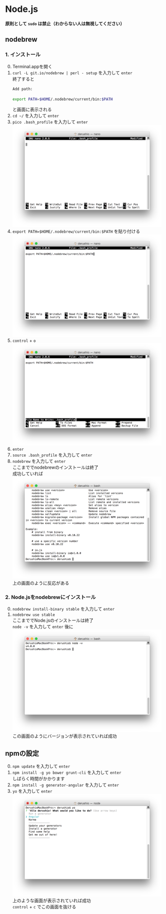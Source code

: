 # Node.js

**原則として `sudo` は禁止（わからない人は無視してください）**

## nodebrew
### 1. インストール
0. Terminal.appを開く
0. `curl -L git.io/nodebrew | perl - setup` を入力して `enter`  
	終了すると
	```bash
	Add path:

	export PATH=$HOME/.nodebrew/current/bin:$PATH
	```
	と画面に表示される
0. `cd ~/` を入力して `enter`
0. `pico .bash_profile` を入力して `enter`
	![pico_bash_profile](../Image/pico_bash_profile.png)
0. `export PATH=$HOME/.nodebrew/current/bin:$PATH` を貼り付ける
	![pico_bash_profile_pasete](../Image/pico_bash_profile_paste.png)
0. `control` + `o`
	![pico_bash_profile_save](../Image/pico_bash_profile_save.png)
0. `enter`
0. `source .bash_profile` を入力して `enter`
0. `nodebrew` を入力して `enter`  
	ここまででnodebrewのインストールは終了  
	成功していれば
	![nodebrew_install_ok](../Image/nodebrew_install_ok.png)
	上の画面のように反応がある

### 2. Node.jsをnodebrewにインストール
0. `nodebrew install-binary stable` を入力して `enter`
0. `nodebrew use stable`  
	ここまででNode.jsのインストールは終了  
	`node -v` を入力して `enter` 後に
	![node_v](../Image/node_v.png)
	この画面のようにバージョンが表示されていれば成功

## npmの設定
0. `npm update` を入力して `enter`
0. `npm install -g yo bower grunt-cli` を入力して `enter`  
	しばらく時間がかかります
0. `npm install -g generator-angular` を入力して `enter`
0. `yo` を入力して `enter`  
	![yo_exec](../Image/yo_exec.png)
	上のような画面が表示されていれば成功  
	`control` + `c` でこの画面を抜ける
